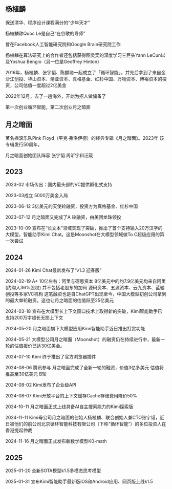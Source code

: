 ## 杨植麟

保送清华、程序设计课程满分的“少年天才”

杨植麟称Quoc Le是自己“在谷歌的导师”

曾在Facebook人工智能研究院和Google Brain研究院工作

杨植麟在算法研究上的合作者还包括获得图灵奖的深度学习三巨头Yann LeCun以及Yoshua Bengio（另一位是Geoffrey Hinton）

2016年，杨植麟、张宇韬、陈麒聪一起成立了「循环智能」，并先后拿到了来自金沙江创投、华山资本、靖亚资本、真格基金、红杉中国、万物资本、博裕资本的投资，公司估值一度超过2亿美金

2022年12月，去了一趟海外，开始为招人做储备了

第一次创业循环智能，第二次创业月之暗面

## 月之暗面

著名摇滚乐队Pink Floyd（平克·弗洛伊德）的经典专辑《月之暗面》。2023年 该专辑发行50周年。

月之暗面创始团队阵容 张宇韬 周昕宇和汪箴

## 2023

2023-02 市场传出：国内最头部的VC提供孵化式支持

2023-03成立 5000万美金入局

2023-06-12 3亿美元的天使轮融资，投资方为真格基金、红杉中国

2023-07-12 月之暗面又完成了A 轮融资，由美团龙珠领投

2023-10-09 宣布在“长文本”领域实现了突破，推出了首个支持输入20万汉字的大模型。智能助手Kimi Chat。这是Moonshot在大模型领域做To C超级应用的第一次尝试

## 2024

2024-01-26 Kimi Chat最新发布了“v1.3 迎春版”

2024-02-19 A+ 10亿左右：阿里与砺思资本 8亿美元中的约7.9亿美元均来自阿里(约购入36%股权) 并不包括老股东的加码 源码资本、五源资本、云九资本、蓝驰创投等多家VC机构 这笔融资也是自ChatGPT出现至今，中国大模型初创公司拿到的最大单轮融资，这也让月之暗面的估值跃至25亿美元

2024-03-18 宣布在大模型长上下文窗口技术上取得新的突破，Kimi智能助手已支持200万字超长无损上下文

2024-05-20 月之暗面旗下大模型应用Kimi智能助手近日推出打赏功能

2024-05-21 大模型公司月之暗面（Moonshot）的融资仍在持续进行中，最新一轮的估值报价已达30亿美金。

2024-07-10 Kimi 终于推出了官方浏览器插件

2024-08-06 腾讯参与 月之暗面完成了全新一轮的融资，价值3亿多美元 估值将推高至30亿美元 B轮

2024-08-02 Kimi发布了企业级API

2024-08-07 Kimi开放平台的上下文缓存Cache存储费用降价50%

2024-10-11 月之暗面正式上线具备AI自主搜索能力的Kimi探索版

2024-11-11 Kimi母公司月之暗面的创始人杨植麟、联合创始人兼CTO张宇韬，近日被他们的前公司北京循环智能科技有限公司（下称“循环智能”）的多位投资人在香港提起仲裁

2024-11-16 月之暗面正式发布新数学模型K0-math

## 2025

2025-01-20 全新SOTA模型k1.5多模态思考模型

2025-01-31 宣布Kimi智能助手最新版iOS和Android应用、网页版上线k1.5
